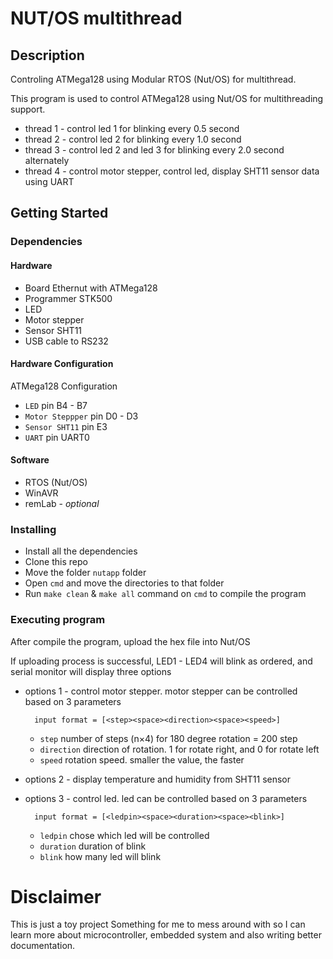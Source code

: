 # NUT/OS multithread

## Description

Controling ATMega128 using Modular RTOS (Nut/OS) for multithread.

This program is used to control ATMega128 using Nut/OS for multithreading support.
* thread 1 - control led 1 for blinking every 0.5 second
* thread 2 - control led 2 for blinking every 1.0 second
* thread 3 - control led 2 and led 3 for blinking every 2.0 second alternately
* thread 4 - control motor stepper, control led, display SHT11 sensor data using UART

## Getting Started

### Dependencies

#### Hardware

* Board Ethernut with ATMega128
* Programmer STK500
* LED
* Motor stepper
* Sensor SHT11
* USB cable to RS232

#### Hardware Configuration

ATMega128 Configuration
* `LED` pin B4 - B7
* `Motor Steppper` pin D0 - D3
* `Sensor SHT11` pin E3
* `UART` pin UART0

#### Software

* RTOS (Nut/OS) 
* WinAVR
* remLab - *optional*

### Installing

* Install all the dependencies
* Clone this repo 
* Move the folder `nutapp` folder
* Open `cmd` and move the directories to that folder
* Run `make clean` & `make all` command on `cmd` to compile the program

### Executing program

After compile the program, upload the hex file into Nut/OS 

If uploading process is successful, LED1 - LED4 will blink as ordered, and serial monitor will display three options 
* options 1 - control motor stepper. motor stepper can be controlled based on 3 parameters

        input format = [<step><space><direction><space><speed>]
    * `step` number of steps (n×4) for 180 degree rotation = 200 step
    * `direction` direction of rotation. 1 for rotate right, and 0 for rotate left
    * `speed` rotation speed. smaller the value, the faster
    

    
* options 2 - display temperature and humidity from SHT11 sensor
* options 3 - control led. led can be controlled based on 3 parameters

        input format = [<ledpin><space><duration><space><blink>]
    * `ledpin` chose which led will be controlled 
    * `duration` duration of blink
    * `blink` how many led will blink 
    



# Disclaimer
This is just a toy project Something for me to mess around with so I can learn more about
microcontroller, embedded system and also writing better documentation.
